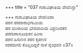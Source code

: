 +++
title = "037 ಗುರುವಿಘಾತಿಯ ವೇದನಿನ್ದಾ"

+++
ಗುರುವಿಘಾತಿಯ ವೇದನಿಂದಾ  
ಪರನ ಪರದಾರಾಭಿಗಾಮಿಯ  
ಹರ ಮುರಾರಿಯ ಭೇದವಾದಿಯ ವಿಪ್ರನಿಂದಕನ  
ಪರಗುಣಾಸೂಯಕನ ಹಿಂಸಾ  
ಪರನ ಹಿಸುಣನ ಶಠನ ಕೃಪಣನ  
ನರಕವಾಗಲಿ ಕೊಲ್ಲದಿದ್ದರೆ ನಾಳೆ ಸೈಂಧವನ     ॥37॥